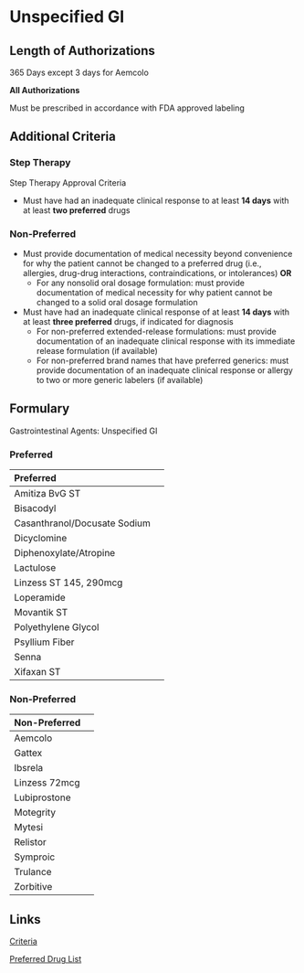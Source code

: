 # Unspecified GI

## Length of Authorizations

365 Days except 3 days for Aemcolo

**All Authorizations**

Must be prescribed in accordance with FDA approved labeling

## Additional Criteria

### Step Therapy

Step Therapy Approval Criteria

-   Must have had an inadequate clinical response to at least **14 days** with at least **two preferred** drugs

### Non-Preferred

-   Must provide documentation of medical necessity beyond convenience for why the patient cannot be changed to a preferred drug (i.e., allergies, drug-drug interactions, contraindications, or intolerances) **OR**
    -   For any nonsolid oral dosage formulation: must provide documentation of medical necessity for why patient cannot be changed to a solid oral dosage formulation
-   Must have had an inadequate clinical response of at least **14 days** with at least **three preferred** drugs, if indicated for diagnosis
    -   For non-preferred extended-release formulations: must provide documentation of an inadequate clinical response with its immediate release formulation (if available)
    -   For non-preferred brand names that have preferred generics: must provide documentation of an inadequate clinical response or allergy to two or more generic labelers (if available)

## Formulary

Gastrointestinal Agents: Unspecified GI

### Preferred

| Preferred                    |      |
| :--------------------------- | ---: |
| Amitiza BvG ST               |      |
| Bisacodyl                    |      |
| Casanthranol/Docusate Sodium |      |
| Dicyclomine                  |      |
| Diphenoxylate/Atropine       |      |
| Lactulose                    |      |
| Linzess ST 145, 290mcg       |      |
| Loperamide                   |      |
| Movantik ST                  |      |
| Polyethylene Glycol          |      |
| Psyllium Fiber               |      |
| Senna                        |      |
| Xifaxan ST                   |      |

### Non-Preferred

| Non-Preferred |      |
| :------------ | ---: |
| Aemcolo       |      |
| Gattex        |      |
| Ibsrela       |      |
| Linzess 72mcg |      |
| Lubiprostone  |      |
| Motegrity     |      |
| Mytesi        |      |
| Relistor      |      |
| Symproic      |      |
| Trulance      |      |
| Zorbitive     |      |

## Links

[Criteria](https://pharmacy.medicaid.ohio.gov/sites/default/files/20221001_UPDL_Criteria_APPROVED.pdf#page=67)

[Preferred Drug List](https://pharmacy.medicaid.ohio.gov/sites/default/files/20221001_UPDL_APPROVED_.pdf#page=24)
